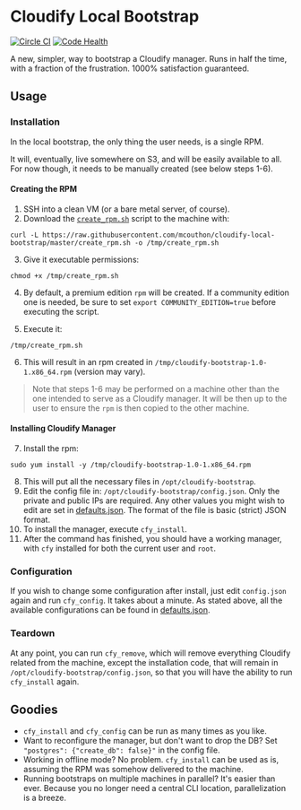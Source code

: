 # Cloudify Local Bootstrap
[![Circle CI](https://circleci.com/gh/mcouthon/cloudify-local-bootstrap/tree/master.svg?style=shield)](https://circleci.com/gh/mcouthon/cloudify-local-bootstrap/tree/master)
[![Code Health](https://landscape.io/github/mcouthon/cloudify-local-bootstrap/master/landscape.svg?style=flat)](https://landscape.io/github/mcouthon/cloudify-local-bootstrap/master)

A new, simpler, way to bootstrap a Cloudify manager.
Runs in half the time, with a fraction of the frustration.
1000% satisfaction guaranteed.

## Usage
### Installation

In the local bootstrap, the only thing the user needs, is a single RPM.

It will, eventually, live somewhere on S3, and will be easily available
to all. For now though, it needs to be manually created (see below
steps 1-6).

#### Creating the RPM

1. SSH into a clean VM (or a bare metal server, of course).
2. Download the [`create_rpm.sh`](create_rpm.sh) script to the machine
with:

`curl -L https://raw.githubusercontent.com/mcouthon/cloudify-local-bootstrap/master/create_rpm.sh -o /tmp/create_rpm.sh `

3. Give it executable permissions:

`chmod +x /tmp/create_rpm.sh`

4. By default, a premium edition `rpm` will be created. If a community
edition one is needed, be sure to set `export COMMUNITY_EDITION=true`
before executing the script.

5. Execute it:

`/tmp/create_rpm.sh`

6. This will result in an rpm created in `/tmp/cloudify-bootstrap-1.0-1.x86_64.rpm` (version may vary).

> Note that steps 1-6 may be performed on a machine other than the one
intended to serve as a Cloudify manager. It will be then up to the user
to ensure the `rpm` is then copied to the other machine.

#### Installing Cloudify Manager

7. Install the rpm:

`sudo yum install -y /tmp/cloudify-bootstrap-1.0-1.x86_64.rpm`

8. This will put all the necessary files in `/opt/cloudify-bootstrap`.
9. Edit the config file in: `/opt/cloudify-bootstrap/config.json`. Only
the private and public IPs are required. Any other values you might
wish to edit are set in [defaults.json](defaults.json). The format of
the file is basic (strict) JSON format.
10. To install the manager, execute  `cfy_install`.
11. After the command has finished, you should have a working manager,
with `cfy` installed for both the current user and `root`.

### Configuration
If you wish to change some configuration after install, just edit
`config.json` again and run `cfy_config`. It takes about a minute.
As stated above, all the available configurations can be found in
[defaults.json](defaults.json).


### Teardown
At any point, you can run `cfy_remove`, which will remove everything
Cloudify related from the machine, except the installation code, that
will remain in `/opt/cloudify-bootstrap/config.json`, so that you will
have the ability to run `cfy_install` again.


## Goodies
* `cfy_install` and `cfy_config` can be run as many times as you like.
* Want to reconfigure the manager, but don't want to drop the DB?
Set `"postgres": {"create_db": false}"` in the config file.
* Working in offline mode? No problem. `cfy_install` can be used as is,
assuming the RPM was somehow delivered to the machine.
* Running bootstraps on multiple machines in parallel? It's easier than
ever. Because you no longer need a central CLI location, parallelization
is a breeze.

